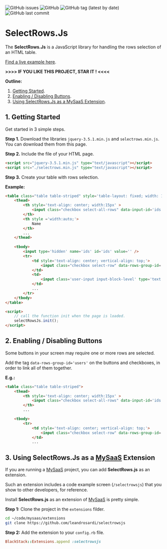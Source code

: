 ![GitHub issues](https://img.shields.io/github/issues/leandrosardi/selectrowsjs) ![GitHub](https://img.shields.io/github/license/leandrosardi/selectrowsjs) ![GitHub tag (latest by date)](https://img.shields.io/github/v/tag/leandrosardi/selectrowsjs) ![GitHub last commit](https://img.shields.io/github/last-commit/leandrosardi/selectrowsjs)

# SelectRows.Js

The **SelectRows.Js** is a JavaScript library for handling the rows selection of an HTML table.

[Find a live example here](https://connectionsphere.com/selectrowsjs).

**>>>> IF YOU LIKE THIS PROJECT, STAR IT ! <<<<** 

**Outline:**

1. [Getting Started](#1-getting-started).
2. [Enabling / Disabling Buttons](#2-enabling--disabling-buttons).
3. [Using SelectRows.Js as a MySaaS Extension](#3-using-selectrowsjs-as-a-mysaas-extension).

## 1. Getting Started

Get started in 3 simple steps.

**Step 1.** Download the libraries `jquery-3.5.1.min.js` and `selectrows.min.js`. You can download them from this page.

**Step 2.** Include the file of your HTML page.

```html
<script src="jquery-3.5.1.min.js" type="text/javascript"></script>
<script src="./selectrows.min.js" type="text/javascript"></script>
```

**Step 3.** Create your table with rows selection.

**Example:**

```html
<table class="table table-striped" style='table-layout: fixed; width: 100%;'>
    <thead>
        <th style='text-align: center; width:15px' >
            <input class="checkbox select-all-rows" data-input-id='ids' data-rows-group-id='users' type="checkbox">
        </th>
        <th style ='width:auto;'>
            Name
        </th>
        ...
    </thead>
        
    <tbody>
        <input type='hidden' name='ids' id='ids' value='' />
        <tr>
            <td style='text-align: center; vertical-align: top;'>
                <input class="checkbox select-row" data-rows-group-id='users' type="checkbox" id="123" data-id="123" />
            </td>
            <td>
                <input class='user-input input-block-level' type='text' id='name' value='Leandro Daniel Sardi' />
            </td>
            ...
        </tr>
    </tbody>
</table>

<script>
    // call the function init when the page is loaded.
    selectRowsJs.init();
</script>
```

## 2. Enabling / Disabling Buttons

Some buttons in your screen may require one or more rows are selected.

Add the tag `data-rows-group-id='users'` on the buttons and checkboxes, in order to link all of them together.

**E.g.:**

```html
<table class="table table-striped">
    <thead>
        <th style='text-align: center; width:15px' >
            <input class="checkbox select-all-rows" data-input-id='ids' data-rows-group-id='users' type="checkbox">
        </th>
        ...
```

```html
    <tbody>
        <tr>
            <td style='text-align: center; vertical-align: top;'>
                <input class="checkbox select-row" data-rows-group-id='users' type="checkbox" id="123" data-id="123" />
            </td>
            ...
```

## 3. Using SelectRows.Js as a [MySaaS](https://github.com/leandrosardi/mysaas) Extension

If you are running a [MySaaS](https://github.com/leandrosardi/mysaas) project, you can add **SelectRows.js** as an extension.

Such an extension includes a code example screen (`/selectrowsjs`) that you show to other developers, for reference. 

Install **SelectRows.js** as an extension of [MySaaS](https://github.com/leandrosardi/mysaas) is pretty simple.

**Step 1:** Clone the project in the `extensions` filder.

```bash
cd ~/code/mysaas/extensions
git clone https://github.com/leandrosardi/selectrowsjs
```

**Step 2:** Add the extension to your `config.rb` file.

```ruby
BlackStack::Extensions.append :selectrowsjs
```